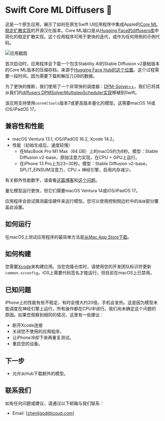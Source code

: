 # Swift Core ML Diffusers 🧨

这是一个原生应用，展示了如何在原生Swift UI应用程序中集成Apple的[Core ML稳定扩散实现](https://github.com/apple/ml-stable-diffusion)的开源汉化版本。Core ML端口是从[Hugging Face的diffusers库](https://github.com/huggingface/diffusers)中简化的稳定扩散实现。这个应用程序可用于更快的迭代，或作为任何用例的示例代码。

![应用截图](screenshot.jpg)

首次启动时，应用程序会下载一个包含Stability AI的Stable Diffusion v2基础版本的Core ML版本的压缩存档，来源于[Hugging Face Hub的这个位置](https://huggingface.co/pcuenq/coreml-stable-diffusion-2-base/tree/main)。这个过程需要一段时间，因为需要下载和解压几GB的数据。

为了更快的推断，我们使用了一个非常快的调度器：[DPM-Solver++](https://github.com/LuChengTHU/dpm-solver)，我们已将其从我们的[diffusers DPMSolverMultistepScheduler实现](https://github.com/huggingface/diffusers/blob/main/src/diffusers/schedulers/scheduling_dpmsolver_multistep.py)移植到Swift。

该应用支持使用`coremltools`版本7或更高版本量化的模型。这需要macOS 14或iOS/iPadOS 17。

## 兼容性和性能

- macOS Ventura 13.1, iOS/iPadOS 16.2, Xcode 14.2。
- 性能（初始生成后，速度较慢）
  * 在MacBook Pro M1 Max（64 GB）上的macOS约为8秒。模型：Stable Diffusion v2-base，原始注意力实现，在CPU + GPU上运行。
  * 在iPhone 13 Pro上为23~30秒。模型：Stable Diffusion v2-base，SPLIT_EINSUM注意力，CPU + 神经引擎，启用内存减少。

有关额外性能数字，请查看[这篇博客](https://huggingface.co/blog/fast-mac-diffusers)和[这个问题](https://github.com/huggingface/swift-coreml-diffusers/issues/31)。

量化模型运行更快，但它们需要macOS Ventura 14或iOS/iPadOS 17。

应用程序会尝试猜测最佳硬件来运行模型。您可以使用控制侧边栏中的`高级`部分覆盖此设置。

## 如何运行

在macOS上测试应用程序的最简单方法是[从Mac App Store下载](https://apps.apple.com/app/diffusers/id1666309574)。

## 如何构建

您需要[Xcode](https://developer.apple.com/xcode/)来构建应用。当您克隆仓库时，请使用您的开发团队标识符更新`common.xcconfig`。iOS上需要代码签名才能运行，但目前在macOS上已禁用。

## 已知问题

iPhone上的性能有些不稳定，有时会慢大约20倍，手机会发热。这是因为模型未能调度在神经引擎上运行，所有操作都在CPU中进行。我们尚未确定这个问题的原因。如果您观察到相同的情况，这里有一些建议：
- 断开Xcode连接
- 关闭您不使用的应用程序。
- 让iPhone冷却下来再重复测试。
- 重启您的设备。

## 下一步

- 允许从Hub下载额外的模型。
## 联系我们

如有任何问题或建议，请通过以下邮箱与我们联系：

- Email: [zhenligod@icoud.com]